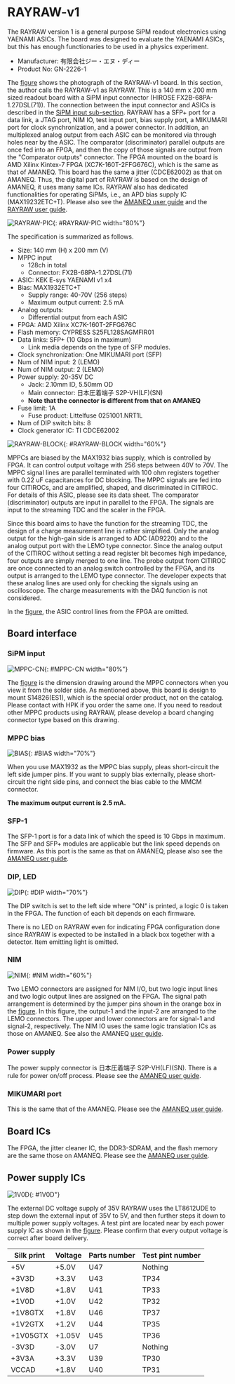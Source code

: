 # RAYRAW-v1

The RAYRAW version 1 is a general purpose SiPM readout electronics using YAENAMI ASICs.
The board was designed to evaluate the YAENAMI ASICs, but this has enough functionaries to be used in a physics experiment.

- Manufacturer: 有限会社ジー・エヌ・ディー
- Product No: GN-2226-1

The [figure](#RAYRAW-PIC) shows the photograph of the RAYRAW-v1 board.
In this section, the author calls the RAYRAW-v1 as RAYRAW.
This is a 140 mm x 200 mm sized readout board with a SiPM input connector (HIROSE FX2B-68PA-1.27DSL(71)).
The connection between the input connector and ASICs is described in the [SiPM input sub-section](#sipm-input).
RAYRAW has a SFP+ port for a data link, a JTAG port, NIM IO, test input port, bias supply port, a MIKUMARI port for clock synchronization, and a power connector.
In addition, an multiplexed analog output from each ASIC can be monitored via through holes near by the ASIC.
The comparator (discriminator) parallel outputs are once fed into an FPGA, and then the copy of those signals are output from the "Comparator outputs" connector.
The FPGA mounted on the board is AMD Xilinx Kintex-7 FPGA (XC7K-160T-2FFG676C), which is the same as that of AMANEQ.
This board has the same a jitter (CDCE62002) as that on AMANEQ.
Thus, the digital part of RAYRAW is based on the design of AMANEQ, it uses many same ICs.
RAYRAW also has dedicated functionalities for operating SiPMs, i.e., an APD bias supply IC (MAX19232ETC+T).
Please also see the [AMANEQ user guide](https://spadi-alliance.github.io/ug-amaneq/) and the [RAYRAW user guide](https://spadi-alliance.github.io/ug-RAYRAW/).

![RAYRAW-PIC](pic-rayraw.png "Picture of RAYRAW-v1 GN-2226-1"){: #RAYRAW-PIC width="80%"}

The specification is summarized as follows.

- Size: 140 mm (H) x 200 mm (V)
- MPPC input
    - 128ch in total
    - Connector: FX2B-68PA-1.27DSL(71)
- ASIC: KEK E-sys YAENAMI v1 x4
- Bias: MAX1932ETC+T
    - Supply range: 40-70V (256 steps)
    - Maximum output current: 2.5 mA
- Analog outputs:
    - Differential output from each ASIC
- FPGA: AMD Xilinx XC7K-160T-2FFG676C
- Flash memory: CYPRESS S25FL128SAGMFIR01
- Data links: SFP+ (10 Gbps in maximum)
    - Link media depends on the type of SFP modules.
- Clock synchronization: One MIKUMARI port (SFP)
- Num of NIM input: 2 (LEMO)
- Num of NIM output: 2 (LEMO)
- Power supply: 20-35V DC
    - Jack: 2.10mm ID, 5.50mm OD
    - Main connector: 日本圧着端子 S2P-VH(LF)(SN)
    - **Note that the connector is different from that on AMANEQ**
- Fuse limit: 1A
    - Fuse product: Littelfuse 0251001.NRT1L
- Num of DIP switch bits: 8
- Clock generator IC: TI CDCE62002

![RAYRAW-BLOCK](rayraw-block.png "Block diagram of GN-2226-1"){: #RAYRAW-BLOCK width="60%"}

MPPCs are biased by the MAX1932 bias supply, which is controlled by FPGA.
It can control output voltage with 256 steps between 40V to 70V.
The MPPC signal lines are parallel terminated with 100 ohm registers together with 0.22 uF capacitances for DC blocking.
The MPPC signals are fed into four CITIROCs, and are amplified, shaped, and discriminated in CITIROC.
For details of this ASIC, please see its data sheet.
The comparator (discriminator) outputs are input in parallel to the FPGA.
The signals are input to the streaming TDC and the scaler in the FPGA.

Since this board aims to have the function for the streaming TDC, the design of a charge measurement line is rather simplified.
Only the analog output for the high-gain side is arranged to ADC (AD9220) and to the analog output port with the LEMO type connector.
Since the analog output of the CITIROC without setting a read register bit becomes high impedance, four outputs are simply merged to one line.
The probe output from CITIROC are once connected to an analog switch controlled by the FPGA, and its output is arranged to the LEMO type connector.
The developer expects that these analog lines are used only for checking the signals using an oscilloscope.
The charge measurements with the DAQ function is not considered.

In the [figure](#CITIROC-BLOCK), the ASIC control lines from the FPGA are omitted.

## Board interface

### SiPM input

![MPPC-CN](dummy.png "Dimension drawing viewed from the solder side."){: #MPPC-CN width="80%"}

The [figure](#MPPC-CN) is the dimension drawing around the MPPC connectors when you view it from the solder side.
As mentioned above, this board is design to mount S14826(ES1), which is the special order product, not on the catalog.
Please contact with HPK if you order the same one.
If you need to readout other MPPC products using RAYRAW, please develop a board changing connector type based on this drawing.

### MPPC bias

![BIAS](dummy.png "MPPC bias supply."){: #BIAS width="70%"}

When you use MAX1932 as the MPPC bias supply, pleas short-circuit the left side jumper pins.
If you want to supply bias externally, please short-circuit the right side pins, and connect the bias cable to the MMCM connector.

**The maximum output current is 2.5 mA.**

### SFP-1

The SFP-1 port is for a data link of which the speed is 10 Gbps in maximum.
The SFP and SFP+ modules are applicable but the link speed depends on firmware.
As this port is the same as that on AMANEQ, please also see the [AMANEQ user guide](https://spadi-alliance.github.io/ug-amaneq/hardware/overview/overview/#sfp1-2).

### DIP, LED

![DIP](dummy.png "DIP switch"){: #DIP width="70%"}

The DIP switch is set to the left side where "ON" is printed, a logic 0 is taken in the FPGA.
The function of each bit depends on each firmware.

There is no LED on RAYRAW even for indicating FPGA configuration done since RAYRAW is expected to be installed in a black box together with a detector.
Item emitting light is omitted.

### NIM

![NIM](dummy.png "NIM IO ports and jumper pins."){: #NIM width="60%"}

Two LEMO connectors are assigned for NIM I/O, but two logic input lines and two logic output lines are assigned on the FPGA.
The signal path arrangement is determined by the jumper pins shown in the orange box in the [figure](#NIM).
In this figure, the output-1 and the input-2 are arranged to the LEMO connectors.
The upper and lower connectors are for signal-1 and signal-2, respectively.
The NIM IO uses the same logic translation ICs as those on AMANEQ.
See also the AMANEQ [user guide](https://spadi-alliance.github.io/ug-amaneq/hardware/overview/overview/#dip-led-nim).

### Power supply

The power supply connector is 日本圧着端子 S2P-VH(LF)(SN).
There is a rule for power on/off process. Please see the [AMANEQ user guide](https://spadi-alliance.github.io/ug-amaneq/hardware/overview/overview/#power-supply).

### MIKUMARI port

This is the same that of the AMANEQ. Please see the [AMANEQ user guide](https://spadi-alliance.github.io/ug-amaneq/hardware/overview/overview/#mikumari-port).

## Board ICs

The FPGA, the jitter cleaner IC, the DDR3-SDRAM, and the flash memory are the same those on AMANEQ.
Please see the [AMANEQ user guide](https://spadi-alliance.github.io/ug-amaneq/hardware/overview/overview/#power-supply-ics).

## Power supply ICs

![1V0D](dummy.png "1.0V power IC"){: #1V0D"}

The external DC voltage supply of 35V
RAYRAW uses the LT8612UDE to step down the external input of 35V to 5V, and then further steps it down to multiple power supply voltages.
A test pint are located near by each power supply IC as shown in the [figure](#1V0D).
Please confirm that every output voltage is correct after board delivery.

<div align="center">
<table class="vmgr-table">
  <thead><tr>
    <th class="nowrap"><span class="mgr-20">Silk print</span></th>
    <th class="nowrap"><span class="mgr-20">Voltage</span></th>
    <th class="nowrap"><span class="mgr-20">Parts number</span></th>
    <th class="nowrap"><span class="mgr-20">Test pint number</span></th>
  </tr></thead>
  <tbody>
  <tr>
    <td class="tcenter">+5V</td>
    <td class="tcenter">+5.0V</td>
    <td class="tcenter">U47</td>
    <td class="tcenter">Nothing</td>
  </tr>
  <tr>
    <td class="tcenter">+3V3D</td>
    <td class="tcenter">+3.3V</td>
    <td class="tcenter">U43</td>
    <td class="tcenter">TP34</td>
  </tr>
  <tr>
    <td class="tcenter">+1V8D</td>
    <td class="tcenter">+1.8V</td>
    <td class="tcenter">U41</td>
    <td class="tcenter">TP33</td>
  </tr>
  <tr>
    <td class="tcenter">+1V0D</td>
    <td class="tcenter">+1.0V</td>
    <td class="tcenter">U42</td>
    <td class="tcenter">TP32</td>
  </tr>
  <tr>
    <td class="tcenter">+1V8GTX</td>
    <td class="tcenter">+1.8V</td>
    <td class="tcenter">U46</td>
    <td class="tcenter">TP37</td>
  </tr>
  <tr>
    <td class="tcenter">+1V2GTX</td>
    <td class="tcenter">+1.2V</td>
    <td class="tcenter">U44</td>
    <td class="tcenter">TP35</td>
  </tr>
  <tr>
    <td class="tcenter">+1V05GTX</td>
    <td class="tcenter">+1.05V</td>
    <td class="tcenter">U45</td>
    <td class="tcenter">TP36</td>
  </tr>
  <tr>
    <td class="tcenter">-3V3D</td>
    <td class="tcenter">-3.0V</td>
    <td class="tcenter">U7</td>
    <td class="tcenter">Nothing</td>
  </tr>
    <tr>
    <td class="tcenter">+3V3A</td>
    <td class="tcenter">+3.3V</td>
    <td class="tcenter">U39</td>
    <td class="tcenter">TP30</td>
  </tr>
    </tr>
    <tr>
    <td class="tcenter">VCCAD</td>
    <td class="tcenter">+1.8V</td>
    <td class="tcenter">U40</td>
    <td class="tcenter">TP31</td>
  </tr>
</tbody>
</table>
</div>
